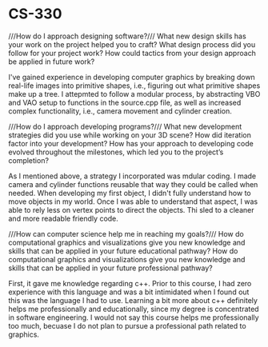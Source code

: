 # CS-330

///How do I approach designing software?///
  What new design skills has your work on the project helped you to craft?
  What design process did you follow for your project work?
  How could tactics from your design approach be applied in future work?
  
I've gained experience in developing computer graphics by breaking down real-life images into primitive shapes, i.e., figuring out what primitive shapes make up a tree.  I attepmted to follow a modular process, by abstracting VBO and VAO setup to functions in the source.cpp file, as well as increased complex functionality, i.e., camera movement and cylinder creation.

///How do I approach developing programs?///
  What new development strategies did you use while working on your 3D scene?
  How did iteration factor into your development?
  How has your approach to developing code evolved throughout the milestones, which led you to the project’s completion?
  
As I mentioned above, a strategy I incorporated was mdular coding.  I made camera and cylinder functions reusable that way they could be called when needed.  When developing my first object, I didn't fully understand how to move objects in my world. Once I was able to understand that aspect, I was able to rely less on vertex points to direct the objects.  Thi sled to a cleaner and more readable friendly code. 

///How can computer science help me in reaching my goals?///
  How do computational graphics and visualizations give you new knowledge and skills that can be applied in your future educational pathway?
  How do computational graphics and visualizations give you new knowledge and skills that can be applied in your future professional pathway?
  
First, it gave me knowledge regarding c++.  Prior to this course, I had zero experience with this language and was a bit intimidated when I found out this was the language I had to use.  Learning a bit more about c++ definitely helps me professionally and educationally, since my degree is concentrated in software engineering.  I would not say this course helps me professionally too much, becuase I do not plan to pursue a professional path related to graphics.  
